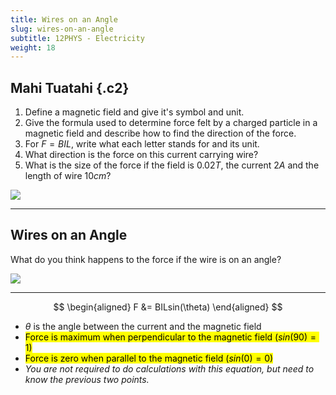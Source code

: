 ```yaml
---
title: Wires on an Angle
slug: wires-on-an-angle
subtitle: 12PHYS - Electricity
weight: 18
---
```


## Mahi Tuatahi {.c2}

1. Define a magnetic field and give it's symbol and unit.
3. Give the formula used to determine force felt by a charged particle in a magnetic field and describe how to find the direction of the force.
5. For $F=BIL$, write what each letter stands for and its unit.
6. What direction is the force on this current carrying wire?
7. What is the size of the force if the field is $0.02T$, the current $2A$ and the length of wire $10cm$?

![](../assets/10-current-wire.png)

---

## Wires on an Angle

What do you think happens to the force if the wire is on an angle?

![](../assets/10-angle-current-wire.png)

---

$$
\begin{aligned}
    F &= BILsin(\theta)
\end{aligned}
$$

- $\theta$ is the angle between the current and the magnetic field
- <mark>Force is maximum when perpendicular to the magnetic field ($sin(90) = 1$)</mark>
- <mark>Force is zero when parallel to the magnetic field ($sin(0) = 0$)</mark>
- _You are not required to do calculations with this equation, but need to know the previous two points._
